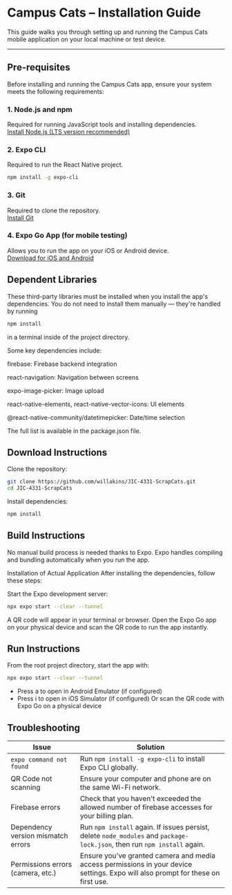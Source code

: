 # Campus Cats – Installation Guide

This guide walks you through setting up and running the Campus Cats mobile application on your local machine or test device.

---

## Pre-requisites

Before installing and running the Campus Cats app, ensure your system meets the following requirements:

### 1. Node.js and npm
Required for running JavaScript tools and installing dependencies.  
[Install Node.js (LTS version recommended)](https://nodejs.org/)

### 2. Expo CLI
Required to run the React Native project.

```bash
npm install -g expo-cli
```

### 3. Git
Required to clone the repository.  
[Install Git](https://git-scm.com)

### 4. Expo Go App (for mobile testing)
Allows you to run the app on your iOS or Android device.  
[Download for iOS and Android](https://expo.dev/go)

## Dependent Libraries
These third-party libraries must be installed when you install the app's dependencies. You do not need to install them manually — they're handled by running 
```bash
npm install
```
in a terminal inside of the project directory.

Some key dependencies include:

firebase: Firebase backend integration

react-navigation: Navigation between screens

expo-image-picker: Image upload

react-native-elements, react-native-vector-icons: UI elements

@react-native-community/datetimepicker: Date/time selection

The full list is available in the package.json file.

## Download Instructions
Clone the repository:
````bash
git clone https://github.com/willakins/JIC-4331-ScrapCats.git
cd JIC-4331-ScrapCats
````

Install dependencies:
````bash
npm install
````

## Build Instructions
No manual build process is needed thanks to Expo. Expo handles compiling and bundling automatically when you run the app.

Installation of Actual Application
After installing the dependencies, follow these steps:

Start the Expo development server:
````bash
npx expo start --clear --tunnel
````
A QR code will appear in your terminal or browser.
Open the Expo Go app on your physical device and scan the QR code to run the app instantly.

## Run Instructions
From the root project directory, start the app with:
````bash
npx expo start --clear --tunnel
````
 - Press a to open in Android Emulator (if configured)
 - Press i to open in iOS Simulator (if configured)
Or scan the QR code with Expo Go on a physical device

## Troubleshooting

| Issue | Solution |
|-------|----------|
| `expo command not found` | Run `npm install -g expo-cli` to install Expo CLI globally. |
| QR Code not scanning | Ensure your computer and phone are on the same Wi-Fi network. |
| Firebase errors | Check that you haven't exceeded the allowed number of firebase accesses for your billing plan. |
| Dependency version mismatch errors | Run `npm install` again. If issues persist, delete `node_modules` and `package-lock.json`, then run `npm install` again. |
| Permissions errors (camera, etc.) | Ensure you’ve granted camera and media access permissions in your device settings. Expo will also prompt for these on first use. |

